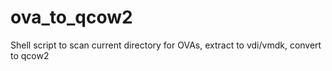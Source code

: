 # ova_to_qcow2
Shell script to scan current directory for OVAs, extract to vdi/vmdk, convert to qcow2
